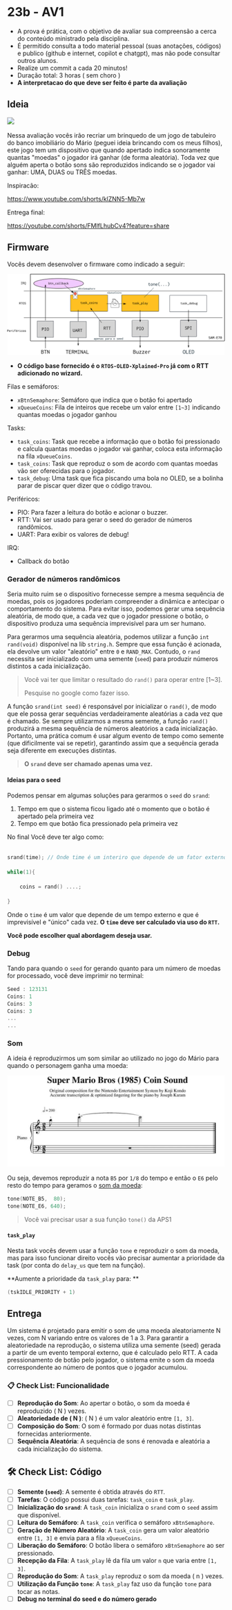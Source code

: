 # 23b - AV1

- A prova é prática, com o objetivo de avaliar sua compreensão a cerca do conteúdo ministrado pela disciplina.
- É permitido consulta a todo material pessoal (suas anotações, códigos) e publico (github e internet, copilot e chatgpt), mas não pode consultar outros alunos.
- Realize um commit a cada 20 minutos!
- Duração total: 3 horas ( sem choro )
- **A interpretacao do que deve ser feito é parte da avaliação**

## Ideia

![](https://images-americanas.b2w.io/produtos/6518873631/imagens/jogo-de-tabuleiro-monopoly-junior-mario-hasbro-f4817/6518873631_1_xlarge.jpg)

Nessa avaliação vocês irão recriar um brinquedo de um jogo de tabuleiro do banco imobiliário do Mário (peguei ideia brincando com os meus filhos), este jogo tem um dispositivo que quando apertado indica sonoramente quantas "moedas" o jogador irá ganhar (de forma aleatória). Toda vez que alguém aperta o botão sons são reproduzidos indicando se o jogador vai ganhar: UMA, DUAS ou TRÊS moedas.

Inspiracão:

https://www.youtube.com/shorts/klZNN5-Mb7w

Entrega final:

https://youtube.com/shorts/FMlfLhubCv4?feature=share

## Firmware

Vocês devem desenvolver o firmware como indicado a seguir:

![](diagrama.png)

- **O código base fornecido é o `RTOS-OLED-Xplained-Pro` já com o RTT adicionado no wizard.**

Filas e semáforos:

- `xBtnSemaphore`: Semáforo que indica que o botão foi apertado
- `xQueueCoins`: Fila de inteiros que recebe um valor entre `[1~3]` indicando quantas moedas o jogador ganhou

Tasks:

- `task_coins`: Task que recebe a informação que o botão foi pressionado e calcula quantas moedas o jogador vai ganhar, coloca esta informação na fila `xQueueCoins`.
- `task_coins`: Task que reproduz o som de acordo com quantas moedas vão ser oferecidas para o jogador.
- `task_debug`: Uma task que fica piscando uma bola no OLED, se a bolinha parar de piscar quer dizer que o código travou.

Periféricos:

- PIO: Para fazer a leitura do botão e acionar o buzzer.
- RTT: Vai ser usado para gerar o seed do gerador de números randômicos.
- UART: Para exibir os valores de debug! 

IRQ:

- Callback do botão 

### Gerador de números randômicos

Seria muito ruim se o dispositivo fornecesse sempre a mesma sequência de moedas, pois os jogadores poderiam compreender a dinâmica e antecipar o comportamento do sistema. Para evitar isso, podemos gerar uma sequência aleatória, de modo que, a cada vez que o jogador pressione o botão, o dispositivo produza uma sequência imprevisível para um ser humano.

Para gerarmos uma sequência aleatória, podemos utilizar a função `int rand(void)` disponível na lib `string.h`. Sempre que essa função é acionada, ela devolve um valor "aleatório" entre `0` e `RAND_MAX`. Contudo, o `rand` necessita ser inicializado com uma semente (`seed`) para produzir números distintos a cada inicialização.

> Você vai ter que limitar o resultado do `rand()` para operar entre [1~3].
>
> Pesquise no google como fazer isso.

A função `srand(int seed)` é responsável por inicializar o `rand()`, de modo que ele possa gerar sequências verdadeiramente aleatórias a cada vez que é chamado. Se sempre utilizarmos a mesma semente, a função `rand()` produzirá a mesma sequência de números aleatórios a cada inicialização. Portanto, uma prática comum é usar algum evento de tempo como semente (que dificilmente vai se repetir), garantindo assim que a sequência gerada seja diferente em execuções distintas.

> **O `srand` deve ser chamado apenas uma vez.**

#### Ideias para o seed

Podemos pensar em algumas soluções para gerarmos o `seed` do `srand`:

1. Tempo em que o sistema ficou ligado até o momento que o botão é apertado pela primeira vez
1. Tempo em que botão fica pressionado pela primeira vez

No final Você deve ter algo como:

```c 

srand(time); // Onde time é um interiro que depende de um fator externo imprevisível.

while(1){

    coins = rand() ....;

}
```

Onde o `time` é um valor que depende de um tempo externo e que é imprevisível e "único" cada vez. **O `time` deve ser calculado via uso do `RTT`.**

**Você pode escolher qual abordagem deseja usar.**

### Debug

Tando para quando o `seed` for gerando quanto para um número de moedas for processado, você deve imprimir no terminal: 

``` c
Seed : 123131
Coins: 1
Coins: 3
Coins: 3
...
...

```

### Som

A ideia é reproduzirmos um som similar ao utilizado no jogo do Mário para quando o personagem ganha uma moeda:

![](mario.png)

Ou seja, devemos reproduzir a nota `B5` por `1/8` do tempo e então o `E6` pelo resto do tempo para geramos o [som da moeda](https://www.youtube.com/watch?v=8OcSYRAhA9k):

```c
tone(NOTE_B5,  80);
tone(NOTE_E6, 640);
```

> Você vai precisar usar a sua função `tone()` da APS1 

#### `task_play`

Nesta task vocês devem usar a função `tone` e reproduzir o som da moeda, mas para isso funcionar direito vocês vão precisar aumentar a prioridade da task (por conta do `delay_us` que tem na função). 

**Aumente a prioridade da `task_play` para: **

``` c
(tskIDLE_PRIORITY + 1)
```

## Entrega

Um sistema é projetado para emitir o som de uma moeda aleatoriamente N vezes, com N variando entre os valores de 1 a 3. Para garantir a aleatoriedade na reprodução, o sistema utiliza uma semente (seed) gerada a partir de um evento temporal externo, que é calculado pelo RTT. A cada pressionamento de botão pelo jogador, o sistema emite o som da moeda correspondente ao número de pontos que o jogador acumulou.

### 📋 Check List: Funcionalidade

- [ ] **Reprodução do Som**: Ao apertar o botão, o som da moeda é reproduzido \( N \) vezes.
- [ ] **Aleatoriedade de \( N \)**: \( N \) é um valor aleatório entre `[1, 3]`.
- [ ] **Composição do Som**: O som é formado por duas notas distintas fornecidas anteriormente.
- [ ] **Sequência Aleatória**: A sequência de sons é renovada e aleatória a cada inicialização do sistema.

## 🛠️ Check List: Código

- [ ] **Semente (`seed`)**: A semente é obtida através do `RTT`.
- [ ] **Tarefas**: O código possui duas tarefas: `task_coin` e `task_play`.
- [ ] **Inicialização do `srand`**: A `task_coin` inicializa o `srand` com o `seed` assim que disponível.
- [ ] **Leitura do Semáforo**: A `task_coin` verifica o semáforo `xBtnSemaphore`.
- [ ] **Geração de Número Aleatório**: A `task_coin` gera um valor aleatório entre `[1, 3]` e envia para a fila `xQueueCoins`.
- [ ] **Liberação do Semáforo**: O botão libera o semáforo `xBtnSemaphore` ao ser pressionado.
- [ ] **Recepção da Fila**: A `task_play` lê da fila um valor `n` que varia entre `[1, 3]`.
- [ ] **Reprodução do Som**: A `task_play` reproduz o som da moeda \( n \) vezes.
- [ ] **Utilização da Função `tone`**: A `task_play` faz uso da função `tone` para tocar as notas.
- [ ] **Debug no terminal do seed e do número gerado**
<!--
### Check list: funcionalidade

- [ ] Cada vez que o botão é apertado reproduz N vezes o som da moeda, onde 
- [ ] N é um valor aleatório entre `[1, 3]`
- [ ] Som é composto por duas notas 
- [ ] A sequência é aleatória para cada vez que o sistema é inicializado

### Check list: código

- [ ] Obtém uma `seed` usando o `RTT` 
- [ ] Possui duas `task`: `task_coin`, `task_play`
- [ ] `task_coin` inicializa o `srand` com o `seed` (quando obtido)
- [ ] `task_coin` lê o semáforo `xBtnSemaphore` e
- [ ] `task_coin` gera um número aleatório entre `[0,3]` e manda para a fila `xQueueCoins`
- [ ] `botão`: Botão libera o semáforo `xBtnSemaphore`
- [ ] `task_play`: Recebe da fila um valor `n` entre `[0, 3]
- [ ] `task_play`: Reproduz `n` vez a música da moeda
- [ ] `task_play`: Faz uso da função `tone`
-->
